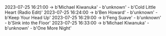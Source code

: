 2023-07-25 16:21:00 -> b'Michael Kiwanuka' - b'unknown' - b'Cold Little Heart (Radio Edit)'
2023-07-25 16:24:00 -> b'Ben Howard' - b'unknown' - b'Keep Your Head Up'
2023-07-25 16:29:00 -> b'Feng Suave' - b'unknown' - b'Sink into the Floor'
2023-07-25 16:33:00 -> b'Michael Kiwanuka' - b'unknown' - b'One More Night'
